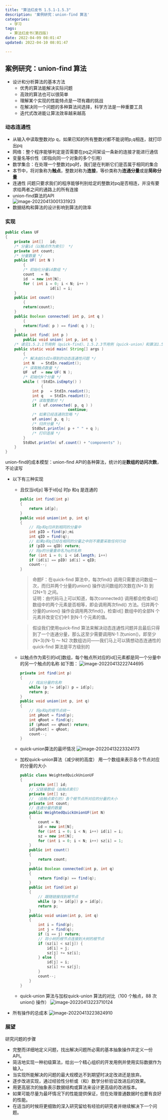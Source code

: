 ```yaml
---
title: "算法红皮书 1.5.1-1.5.3"
description: '案例研究：union-find 算法'
categories:
  - 学习
tags:
  - 算法红皮书(第四版)
date: 2022-04-09 08:01:47 
updated: 2022-04-10 08:01:47 

---
```


## 案例研究：union-find 算法

- 设计和分析算法的基本方法
  - 优秀的算法能解决实际问题
  - 高效的算法也可以很简单
  - 理解某个实现的性能特点是一项有趣的挑战
  - 在解决同一个问题的多种算法间选择，科学方法是一种重要工具
  - 迭代式改进能让算法效率越来越高

### 动态连通性

- 从输入中读取整数对p q，如果已知的所有整数对都不能说明p,q相连，就打印出pq
- 网络：整个程序能够判定是否需要在pq之间架设一条新的连接才能进行通信
- 变量名等价性（即指向同一个对象的多个引用）
- 数学集合：在处理一个整数对pq时，我们是在判断它们是否属于相同的集合
- 本节中，将对象称为**触点**，整数对称为**连接**，等价类称为**连通分量**或是**简称分量**
- 连通性 问题只要求我们的程序能够判别给定的整数对pq是否相连，并没有要求给两者之间的通路上的所有连接
- union-find算法的API  
  ![image-20220413001331923](images/mypost/image-20220413001331923.png)
- 数据结构和算法的设计影响到算法的效率

### 实现

```java
public class UF
{
	private int[]	id;
	/* 分量id（以触点作为索引） */
	private int	count;
	/* 分量数量 */
	public UF( int N )
		{
		/* 初始化分量id数组 */
		count	= N;
		id	= new int[N];
		for ( int i = 0; i < N; i++ )
					id[i] = i;
	}
	public int count()
		{
		return(count);
	}
	public Boolean connected( int p, int q )
		{
		return(find( p ) == find( q ) );
	}
	public int find( int p )
		public void union( int p, int q )
	/* 请见1.5.2.1节用例（quick-find）、1.5.2.3节用例（quick-union）和算法1.5（加权quick-union） */
	public static void main( String[] args )
		{
		/* 解决由StdIn得到的动态连通性问题 */
		int	N	= StdIn.readint();
		/* 读取触点数量 */
		UF	uf	= new UF( N );
		/* 初始化N个分量 */
		while ( !StdIn.isEmpty() )
				{
			int	p	= StdIn.readint();
			int	q	= StdIn.readint();
			/* 读取整数对 */
			if ( uf.connected( p, q ) )
							continue;
			/* 如果已经连通则忽略 */
			uf.union( p, q );
			/* 归并分量 */
			StdOut.println( p + " " + q );
			/* 打印连接 */
		}
		StdOut.println( uf.count() + "components" );
	}
}
```

union-find的成本模型：union-find API的各种算法，统计的是**数组的访问次数**，不论读写  

- 以下有三种实现

  - 且仅当id[p] 等于id[q] 时p 和q 是连通的

    ```java
    public int find(int p)
    {
    	return id[p];
    }
    public void union(int p, int q)
    {
    	// 将p和q归并到相同的分量中
    	int pID = find(p);mi
    	int qID = find(q);
    	// 如果p和q已经在相同的分量之中则不需要采取任何行动
    	if (pID == qID) return;
    	// 将p的分量重命名为q的名称
    	for (int i = 0; i < id.length; i++)
    	if (id[i] == pID) id[i] = qID;
    	count--;
    }
    ```

    > 命题F：在quick-find 算法中，每次find() 调用只需要访问数组一次，而归并两个分量的union() 操作访问数组的次数在(N+3) 到(2N+1) 之间。  
    > 证明：由代码马上可以知道，每次connected() 调用都会检查id[] 数组中的两个元素是否相等，即会调用两次find() 方法。归并两个分量的union() 操作会调用两次find()，检查id[] 数组中的全部N 个元素并改变它们中1 到N-1 个元素的值。
    
    > 假设我们使用quick-find 算法来解决动态连通性问题并且最后只得到了一个连通分量，那么这至少需要调用N-1 次union()，即至少(N+3)(N-1) ～ N2 次数组访问——我们马上可以猜想动态连通性的quick-find 算法是平方级别的
    
    
    
    
    
  - 以触点作为索引的id[]数组，每个触点所对应的id[]元素都是同一个分量中的另一个触点的名称
    如下图：
    ![image-20220413222744695](images/mypost/image-20220413222744695.png)
    
    ```java
    private int find(int p)
    {
    	// 找出分量的名称
    	while (p != id[p]) p = id[p];
    	return p;
    }
    public void union(int p, int q)
    {
    	// 将p和q的根节点统一
    	int pRoot = find(p);
    	int qRoot = find(q);
    	if (pRoot == qRoot) return;
    	id[pRoot] = qRoot;
    	count--;
    }
    ```
    
  - quick-union算法的最坏情况
    ![image-20220413223324173](images/mypost/image-20220413223324173.png)
    
  - 加权quick-union算法（减少树的高度）
    用一个数组来表示各个节点对应的分量的大小
  
    ```java
    public class WeightedQuickUnionUF
    {
    	private int[] id;
    	// 父链接数组（由触点索引）
    	private int[] sz;
    	// （由触点索引的）各个根节点所对应的分量的大小
    	private int count;
    	// 连通分量的数量
    	public WeightedQuickUnionUF(int N)
    	{
    		count = N;
    		id = new int[N];
    		for (int i = 0; i < N; i++) id[i] = i;
    		sz = new int[N];
    		for (int i = 0; i < N; i++) sz[i] = 1;
    	}
    	public int count()
    	{
    		return count;
    	}
    	public Boolean connected(int p, int q)
    	{
    		return find(p) == find(q);
    	}
    	public int find(int p)
    	{
    		// 跟随链接找到根节点
    		while (p != id[p]) p = id[p];
    		return p;
    	}
    	public void union(int p, int q)
    	{
    		int i = find(p);
    		int j = find(q);
    		if (i == j) return;
    		// 将小树的根节点连接到大树的根节点
    		if (sz[i] < sz[j]) {
    			id[i] = j;
    			sz[j] += sz[i];
    		} else {
    			id[j] = i;
    			sz[i] += sz[j];
    		}
    		count--;
    	}
    }
    ```
  
  - quick-union 算法与加权quick-union 算法的对比（100 个触点，88 次union() 操作）
    ![image-20220413223710124](images/mypost/image-20220413223710124.png)
  
- 所有操作的总成本
  ![image-20220413223824910](images/mypost/image-20220413223824910.png)

  

### 展望

研究问题的步骤

- 完整而详细地定义问题，找出解决问题所必需的基本抽象操作并定义一份 API。
- 简洁地实现一种初级算法，给出一个精心组织的开发用例并使用实际数据作为输入。
- 当实现所能解决的问题的最大规模达不到期望时决定改进还是放弃。
- 逐步改进实现，通过经验性分析或（和）数学分析验证改进后的效果。
- 用更高层次的抽象表示数据结构或算法来设计更高级的改进版本。
- 如果可能尽量为最坏情况下的性能提供保证，但在处理普通数据时也要有良好的性能。
- 在适当的时候将更细致的深入研究留给有经验的研究者并继续解决下一个问题。
